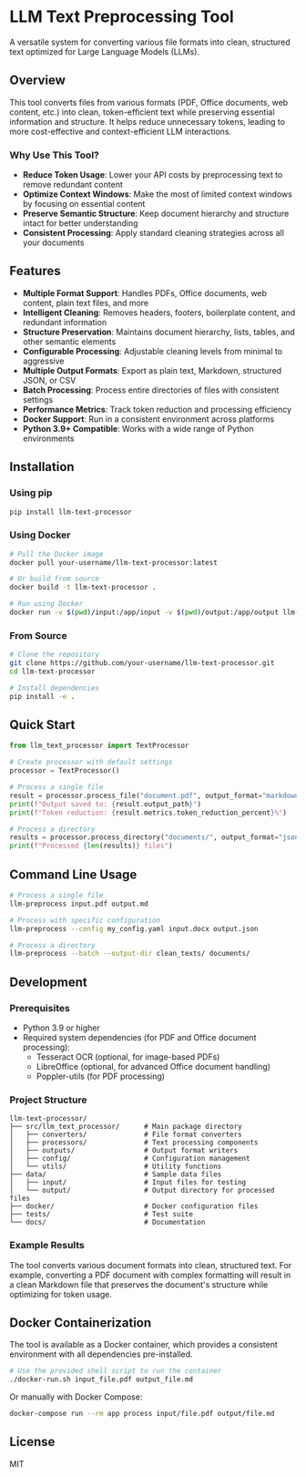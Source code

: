# LLM Text Preprocessing Tool

A versatile system for converting various file formats into clean, structured text optimized for Large Language Models (LLMs).

## Overview

This tool converts files from various formats (PDF, Office documents, web content, etc.) into clean, token-efficient text while preserving essential information and structure. It helps reduce unnecessary tokens, leading to more cost-effective and context-efficient LLM interactions.

### Why Use This Tool?

- **Reduce Token Usage**: Lower your API costs by preprocessing text to remove redundant content
- **Optimize Context Windows**: Make the most of limited context windows by focusing on essential content
- **Preserve Semantic Structure**: Keep document hierarchy and structure intact for better understanding
- **Consistent Processing**: Apply standard cleaning strategies across all your documents

## Features

- **Multiple Format Support**: Handles PDFs, Office documents, web content, plain text files, and more
- **Intelligent Cleaning**: Removes headers, footers, boilerplate content, and redundant information
- **Structure Preservation**: Maintains document hierarchy, lists, tables, and other semantic elements
- **Configurable Processing**: Adjustable cleaning levels from minimal to aggressive
- **Multiple Output Formats**: Export as plain text, Markdown, structured JSON, or CSV
- **Batch Processing**: Process entire directories of files with consistent settings
- **Performance Metrics**: Track token reduction and processing efficiency
- **Docker Support**: Run in a consistent environment across platforms
- **Python 3.9+ Compatible**: Works with a wide range of Python environments

## Installation

### Using pip

```bash
pip install llm-text-processor
```

### Using Docker

```bash
# Pull the Docker image
docker pull your-username/llm-text-processor:latest

# Or build from source
docker build -t llm-text-processor .

# Run using Docker
docker run -v $(pwd)/input:/app/input -v $(pwd)/output:/app/output llm-text-processor process input/document.pdf output/document.md
```

### From Source

```bash
# Clone the repository
git clone https://github.com/your-username/llm-text-processor.git
cd llm-text-processor

# Install dependencies
pip install -e .
```

## Quick Start

```python
from llm_text_processor import TextProcessor

# Create processor with default settings
processor = TextProcessor()

# Process a single file
result = processor.process_file("document.pdf", output_format="markdown")
print(f"Output saved to: {result.output_path}")
print(f"Token reduction: {result.metrics.token_reduction_percent}%")

# Process a directory
results = processor.process_directory("documents/", output_format="json")
print(f"Processed {len(results)} files")
```

## Command Line Usage

```bash
# Process a single file
llm-preprocess input.pdf output.md

# Process with specific configuration
llm-preprocess --config my_config.yaml input.docx output.json

# Process a directory
llm-preprocess --batch --output-dir clean_texts/ documents/
```

## Development

### Prerequisites

- Python 3.9 or higher
- Required system dependencies (for PDF and Office document processing):
  - Tesseract OCR (optional, for image-based PDFs)
  - LibreOffice (optional, for advanced Office document handling)
  - Poppler-utils (for PDF processing)

### Project Structure

```
llm-text-processor/
├── src/llm_text_processor/      # Main package directory
│   ├── converters/              # File format converters
│   ├── processors/              # Text processing components
│   ├── outputs/                 # Output format writers
│   ├── config/                  # Configuration management
│   └── utils/                   # Utility functions
├── data/                        # Sample data files
│   ├── input/                   # Input files for testing
│   └── output/                  # Output directory for processed files
├── docker/                      # Docker configuration files
├── tests/                       # Test suite
└── docs/                        # Documentation
```

### Example Results

The tool converts various document formats into clean, structured text. For example, converting a PDF document with complex formatting will result in a clean Markdown file that preserves the document's structure while optimizing for token usage.

## Docker Containerization

The tool is available as a Docker container, which provides a consistent environment with all dependencies pre-installed.

```bash
# Use the provided shell script to run the container
./docker-run.sh input_file.pdf output_file.md
```

Or manually with Docker Compose:

```bash
docker-compose run --rm app process input/file.pdf output/file.md
```

## License

MIT

